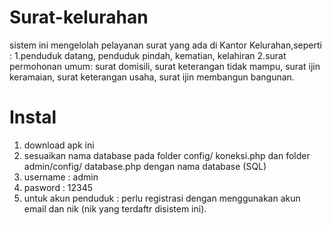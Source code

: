# Surat-kelurahan
sistem ini mengelolah pelayanan surat yang ada di Kantor Kelurahan,seperti : 
1.penduduk datang, penduduk pindah, kematian, kelahiran
2.surat permohonan umum: surat domisili, surat keterangan tidak mampu, surat ijin keramaian, surat keterangan usaha, surat ijin membangun bangunan.
# Instal
1. download apk ini
2. sesuaikan nama database pada folder config/ koneksi.php dan folder admin/config/ database.php  dengan nama database (SQL)
3. username : admin
4. pasword : 12345
5. untuk akun penduduk : perlu registrasi dengan menggunakan akun email dan nik (nik yang terdaftr disistem ini).
